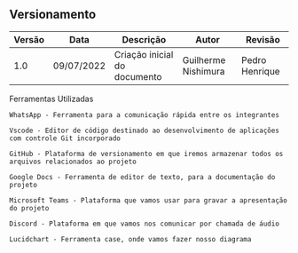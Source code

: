 ## Versionamento
| Versão | Data | Descrição | Autor | Revisão
|--- |--- |--- |--- |--- |
| 1.0 | 09/07/2022 | Criação inicial do documento | Guilherme Nishimura | Pedro Henrique

Ferramentas Utilizadas

	WhatsApp - Ferramenta para a comunicação rápida entre os integrantes
	
	Vscode - Editor de código destinado ao desenvolvimento de aplicações com controle Git incorporado

  	GitHub - Plataforma de versionamento em que iremos armazenar todos os arquivos relacionados ao projeto

	Google Docs - Ferramenta de editor de texto, para a documentação do projeto

 	Microsoft Teams - Plataforma que vamos usar para gravar a apresentação do projeto
	
	Discord - Plataforma em que vamos nos comunicar por chamada de áudio
  
 	Lucidchart - Ferramenta case, onde vamos fazer nosso diagrama
